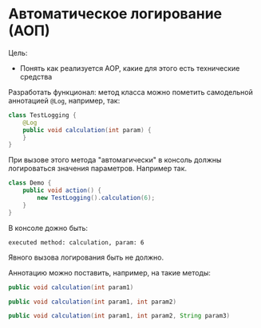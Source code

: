 # Автоматическое логирование (АОП)

Цель:
* Понять как реализуется AOP, какие для этого есть технические средства


Разработать функционал: метод класса можно пометить самодельной аннотацией `@Log`, например, так:

```java
class TestLogging {
    @Log
    public void calculation(int param) {
    }
}
```

При вызове этого метода "автомагически" в консоль должны логироваться значения параметров.
Например так.
```java
class Demo {
    public void action() {
        new TestLogging().calculation(6);
    }
}
```

В консоле дожно быть:
```
executed method: calculation, param: 6
```

Явного вызова логирования быть не должно.

Аннотацию можно поставить, например, на такие методы:

```java
public void calculation(int param1)

public void calculation(int param1, int param2)

public void calculation(int param1, int param2, String param3)
```
